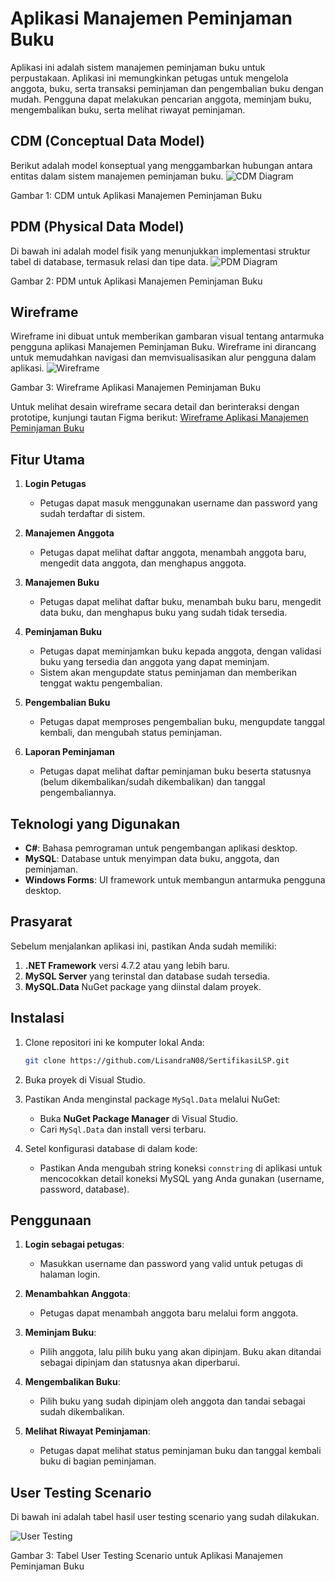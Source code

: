 
# Aplikasi Manajemen Peminjaman Buku

Aplikasi ini adalah sistem manajemen peminjaman buku untuk perpustakaan. Aplikasi ini memungkinkan petugas untuk mengelola anggota, buku, serta transaksi peminjaman dan pengembalian buku dengan mudah. Pengguna dapat melakukan pencarian anggota, meminjam buku, mengembalikan buku, serta melihat riwayat peminjaman.

## CDM (Conceptual Data Model)
Berikut adalah model konseptual yang menggambarkan hubungan antara entitas dalam sistem manajemen peminjaman buku.
![CDM Diagram](./images/cdm-diagram.png)

Gambar 1: CDM untuk Aplikasi Manajemen Peminjaman Buku

## PDM (Physical Data Model)
Di bawah ini adalah model fisik yang menunjukkan implementasi struktur tabel di database, termasuk relasi dan tipe data.
![PDM Diagram](./images/pdm-diagram.png)

Gambar 2: PDM untuk Aplikasi Manajemen Peminjaman Buku

## Wireframe
Wireframe ini dibuat untuk memberikan gambaran visual tentang antarmuka pengguna aplikasi Manajemen Peminjaman Buku. Wireframe ini dirancang untuk memudahkan navigasi dan memvisualisasikan alur pengguna dalam aplikasi.
![Wireframe](./images/wireframe.png)

Gambar 3: Wireframe Aplikasi Manajemen Peminjaman Buku

Untuk melihat desain wireframe secara detail dan berinteraksi dengan prototipe, kunjungi tautan Figma berikut:
[Wireframe Aplikasi Manajemen Peminjaman Buku](https://www.figma.com/proto/C7yK1FLsR1njO0HFG5xYdX/Untitled?node-id=10-133&p=f&t=uHXI7yDdH12siR1J-1&scaling=contain&content-scaling=fixed&page-id=0%3A1&starting-point-node-id=10%3A133)

## Fitur Utama
1. **Login Petugas**
   - Petugas dapat masuk menggunakan username dan password yang sudah terdaftar di sistem.
   
2. **Manajemen Anggota**
   - Petugas dapat melihat daftar anggota, menambah anggota baru, mengedit data anggota, dan menghapus anggota.
   
3. **Manajemen Buku**
   - Petugas dapat melihat daftar buku, menambah buku baru, mengedit data buku, dan menghapus buku yang sudah tidak tersedia.

4. **Peminjaman Buku**
   - Petugas dapat meminjamkan buku kepada anggota, dengan validasi buku yang tersedia dan anggota yang dapat meminjam.
   - Sistem akan mengupdate status peminjaman dan memberikan tenggat waktu pengembalian.

5. **Pengembalian Buku**
   - Petugas dapat memproses pengembalian buku, mengupdate tanggal kembali, dan mengubah status peminjaman.

6. **Laporan Peminjaman**
   - Petugas dapat melihat daftar peminjaman buku beserta statusnya (belum dikembalikan/sudah dikembalikan) dan tanggal pengembaliannya.

## Teknologi yang Digunakan
- **C#**: Bahasa pemrograman untuk pengembangan aplikasi desktop.
- **MySQL**: Database untuk menyimpan data buku, anggota, dan peminjaman.
- **Windows Forms**: UI framework untuk membangun antarmuka pengguna desktop.

## Prasyarat
Sebelum menjalankan aplikasi ini, pastikan Anda sudah memiliki:
1. **.NET Framework** versi 4.7.2 atau yang lebih baru.
2. **MySQL Server** yang terinstal dan database sudah tersedia.
3. **MySQL.Data** NuGet package yang diinstal dalam proyek.

## Instalasi

1. Clone repositori ini ke komputer lokal Anda:
   ```bash
   git clone https://github.com/LisandraN08/SertifikasiLSP.git
   ```

2. Buka proyek di Visual Studio.

3. Pastikan Anda menginstal package `MySql.Data` melalui NuGet:
   - Buka **NuGet Package Manager** di Visual Studio.
   - Cari `MySql.Data` dan install versi terbaru.

4. Setel konfigurasi database di dalam kode:
   - Pastikan Anda mengubah string koneksi `connstring` di aplikasi untuk mencocokkan detail koneksi MySQL yang Anda gunakan (username, password, database).

## Penggunaan

1. **Login sebagai petugas**:
   - Masukkan username dan password yang valid untuk petugas di halaman login.
   
2. **Menambahkan Anggota**:
   - Petugas dapat menambah anggota baru melalui form anggota.

3. **Meminjam Buku**:
   - Pilih anggota, lalu pilih buku yang akan dipinjam. Buku akan ditandai sebagai dipinjam dan statusnya akan diperbarui.
   
4. **Mengembalikan Buku**:
   - Pilih buku yang sudah dipinjam oleh anggota dan tandai sebagai sudah dikembalikan.

5. **Melihat Riwayat Peminjaman**:
   - Petugas dapat melihat status peminjaman buku dan tanggal kembali buku di bagian peminjaman.
  
## User Testing Scenario
Di bawah ini adalah tabel hasil user testing scenario yang sudah dilakukan.

![User Testing](./images/usertestingscenario.png)

Gambar 3: Tabel User Testing Scenario untuk Aplikasi Manajemen Peminjaman Buku
